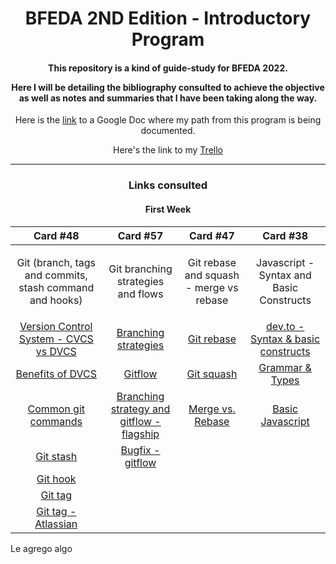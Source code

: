 <h1 align="center">BFEDA 2ND Edition - Introductory Program</h1>


<h4 align="center"> This repository is a kind of guide-study for BFEDA 2022.

Here I will be detailing the bibliography consulted to achieve the objective as well as notes and summaries that I have been taking along the way. </h4>


<p align="center">Here is the <a href="https://docs.google.com/document/u/1/d/1fScepqAwpDHLIlGE1mllIqCRP0-zYWJ0dqF91PGZLCU/edit?usp=sharing" target="_blank">link</a> to a Google Doc where my path from this program is being documented.</p>
<p align="center">Here's the link to my <a href="https://trello.com/b/UX6WcApx/bfeda-2022-michael-armesto">Trello</a></p>

<hr>


<h3 align="center">Links consulted</h3>
<div align="center">
  <h4>First Week</h4>

  |    Card #48   |      Card #57 | Card #47 | Card #38 |
  |:-------------:|:-------------:|:--------:|:--------:|
  |<p>Git (branch, tags and commits, stash command and hooks)</p>|<p>Git branching strategies and flows</p>|<p>Git rebase and squash - merge vs rebase</p>|Javascript -  Syntax and Basic Constructs|
  |<a href="https://www.atlassian.com/blog/software-teams/version-control-centralized-dvcs">Version Control System - CVCS vs DVCS</a><br>| <a         href="https://launchdarkly.com/blog/git-branching-strategies-vs-trunk-based-development/">Branching strategies</a> |<a href="https://www.atlassian.com/git/tutorials/rewriting-history/git-rebase">Git rebase</a><br> |<a href="https://dev.to/dillionmegida/syntax-and-basic-constructs-65">dev.to - Syntax & basic constructs</a> |
  |<a href="https://about.gitlab.com/topics/version-control/benefits-distributed-version-control-system/">Benefits of DVCS</a><br>|<a href="https://desarrollowp.com/blog/tutoriales/aprende-git-de-manera-sencilla-git-flow/">Gitflow</a> |<a href="https://www.git-tower.com/learn/git/faq/git-squash">Git squash</a> | <a href="https://developer.mozilla.org/en-US/docs/Web/JavaScript/Guide/Grammar_and_Types">Grammar & Types</a>  |
  |<a href="https://confluence.atlassian.com/bitbucketserver/basic-git-commands-776639767.html">Common git commands</a><br> |<a href="https://www.flagship.io/git-branching-strategies/">Branching strategy and gitflow - flagship</a> |<a href="https://www.edureka.co/blog/git-rebase-vs-merge/#:~:text=Git%20Merge%20Vs%20Git%20Rebase%3A&text=Git%20merge%20is%20a%20command,of%20the%20merging%20of%20commits.">Merge vs. Rebase</a> |<a href="http://speakingjs.com/es5/ch01.html">Basic Javascript</a>|
  |<a href="https://www.atlassian.com/git/tutorials/saving-changes/git-stash">Git stash</a><br> |<a href="https://softwareengineering.stackexchange.com/questions/307360/where-do-bugfixes-go-in-the-git-flow-model">Bugfix - gitflow</a><br> | |
  |<a href="https://www.atlassian.com/git/tutorials/git-hooks">Git hook</a><br> |  | |
  |<a href="https://git-scm.com/book/en/v2/Git-Basics-Tagging">Git tag</a><br>|||
  |<a href="https://www.atlassian.com/git/tutorials/inspecting-a-repository/git-tag">Git tag - Atlassian</a><br>|||
 </div> 
 
 
 Le agrego algo
